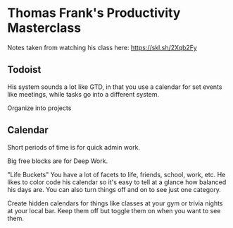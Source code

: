 # Thomas Frank's Productivity Masterclass

Notes taken from watching his class here: https://skl.sh/2Xqb2Fy

## Todoist

His system sounds a lot like GTD, in that you use a calendar for set events like meetings, while tasks go into a different system. 

Organize into projects

## Calendar

Short periods of time is for quick admin work.

Big free blocks are for Deep Work.

"Life Buckets"
You have a lot of facets to life, friends, school, work, etc. He likes to color code his calendar so it's easy to tell at a glance how balanced his days are. You can also turn things off and on to see just one category.

Create hidden calendars for things like classes at your gym or trivia nights at your local bar. Keep them off but toggle them on when you want to see them.


